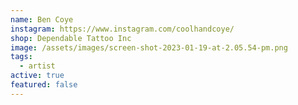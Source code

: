 ```yaml
---
name: Ben Coye
instagram: https://www.instagram.com/coolhandcoye/
shop: Dependable Tattoo Inc
image: /assets/images/screen-shot-2023-01-19-at-2.05.54-pm.png
tags:
  - artist
active: true
featured: false
---
```

